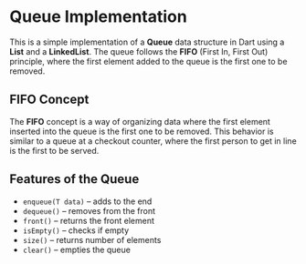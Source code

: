 # Queue Implementation

This is a simple implementation of a **Queue** data structure in Dart using a **List** and a **LinkedList**. The queue follows the **FIFO** (First In, First Out) principle, where the first element added to the queue is the first one to be removed.

## FIFO Concept

The **FIFO** concept is a way of organizing data where the first element inserted into the queue is the first one to be removed. This behavior is similar to a queue at a checkout counter, where the first person to get in line is the first to be served.

## Features of the Queue

- `enqueue(T data)` – adds to the end
- `dequeue()` – removes from the front
- `front()` – returns the front element
- `isEmpty()` – checks if empty
- `size()` – returns number of elements
- `clear()` – empties the queue